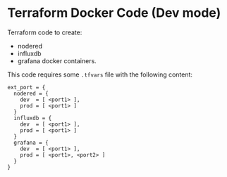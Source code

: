 # Terraform Docker Code (Dev mode)
Terraform code to create:
* nodered
* influxdb
* grafana
docker containers.

This code requires some `.tfvars` file with the following content:

```
ext_port = {
  nodered = {
    dev  = [ <port1> ],
    prod = [ <port1> ]
  }
  influxdb = {
    dev  = [ <port1> ],
    prod = [ <port1> ]
  }
  grafana = {
    dev  = [ <port1> ],
    prod = [ <port1>, <port2> ]
  }
}
```
